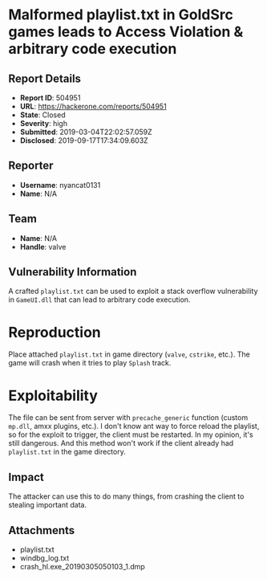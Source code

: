 # Malformed playlist.txt in GoldSrc games leads to Access Violation & arbitrary code execution

## Report Details
- **Report ID**: 504951
- **URL**: https://hackerone.com/reports/504951
- **State**: Closed
- **Severity**: high
- **Submitted**: 2019-03-04T22:02:57.059Z
- **Disclosed**: 2019-09-17T17:34:09.603Z

## Reporter
- **Username**: nyancat0131
- **Name**: N/A

## Team
- **Name**: N/A
- **Handle**: valve

## Vulnerability Information
A crafted `playlist.txt` can be used to exploit a stack overflow vulnerability in `GameUI.dll` that can lead to arbitrary code execution.

# Reproduction
Place attached `playlist.txt` in game directory (`valve`, `cstrike`, etc.). The game will crash when it tries to play `Splash` track.

# Exploitability
The file can be sent from server with `precache_generic` function (custom `mp.dll`, amxx plugins, etc.). I don't know ant way to force reload the playlist, so for the exploit to trigger, the client must be restarted. In my opinion, it's still dangerous. And this method won't work if the client already had `playlist.txt` in the game directory.

## Impact

The attacker can use this to do many things, from crashing the client to stealing important data.

## Attachments
- playlist.txt
- windbg_log.txt
- crash_hl.exe_20190305050103_1.dmp
